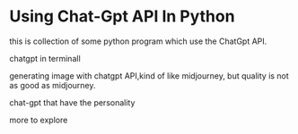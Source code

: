 # Using Chat-Gpt API In Python

this is collection of some python program which use the ChatGpt API.


  chatgpt in terminall

  
  generating image with chatgpt API,kind of like midjourney, but quality is not as good as midjourney.
  

  chat-gpt that have the personality

 more to explore
  
